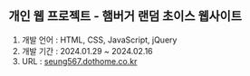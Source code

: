 <h2>개인 웹 프로젝트 - 햄버거 랜덤 초이스 웹사이트</h2>

1. 개발 언어 : HTML, CSS, JavaScript, jQuery
2. 개발 기간 : 2024.01.29 ~ 2024.02.16
3. URL : <a href="[seung567.dothome.co.kr](http://seung567.dothome.co.kr/index.html)"> seung567.dothome.co.kr </a>


